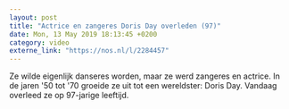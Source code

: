 ```yaml
---
layout: post
title: "Actrice en zangeres Doris Day overleden (97)"
date: Mon, 13 May 2019 18:13:45 +0200
category: video
externe_link: "https://nos.nl/l/2284457"
---
```


Ze wilde eigenlijk danseres worden, maar ze werd zangeres en actrice. In de jaren '50 tot '70 groeide ze uit tot een wereldster: Doris Day. Vandaag overleed ze op 97-jarige leeftijd.

